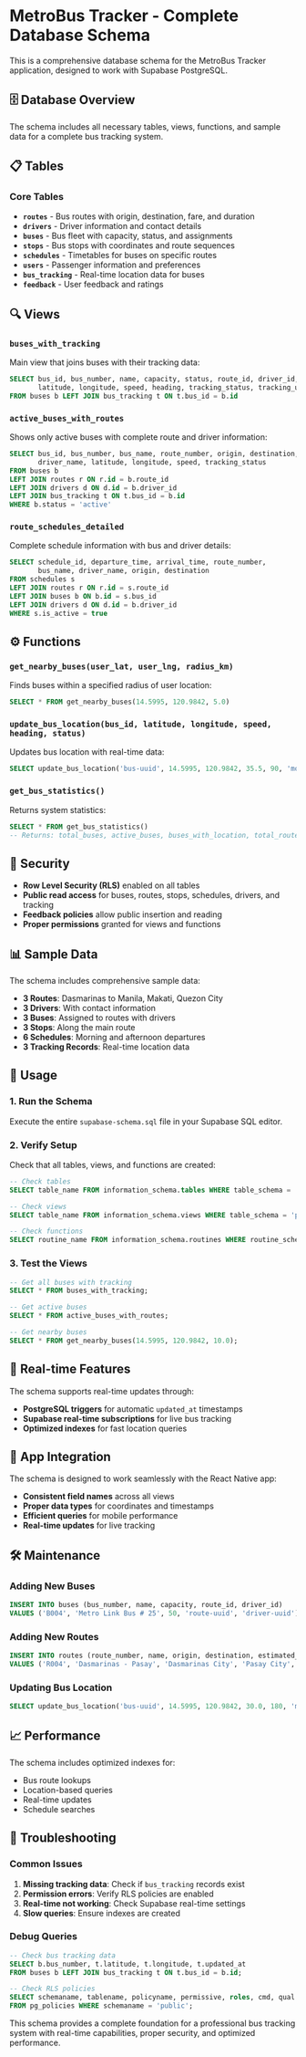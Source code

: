# MetroBus Tracker - Complete Database Schema

This is a comprehensive database schema for the MetroBus Tracker application, designed to work with Supabase PostgreSQL.

## 🗄️ Database Overview

The schema includes all necessary tables, views, functions, and sample data for a complete bus tracking system.

## 📋 Tables

### Core Tables
- **`routes`** - Bus routes with origin, destination, fare, and duration
- **`drivers`** - Driver information and contact details
- **`buses`** - Bus fleet with capacity, status, and assignments
- **`stops`** - Bus stops with coordinates and route sequences
- **`schedules`** - Timetables for buses on specific routes
- **`users`** - Passenger information and preferences
- **`bus_tracking`** - Real-time location data for buses
- **`feedback`** - User feedback and ratings

## 🔍 Views

### `buses_with_tracking`
Main view that joins buses with their tracking data:
```sql
SELECT bus_id, bus_number, name, capacity, status, route_id, driver_id,
       latitude, longitude, speed, heading, tracking_status, tracking_updated_at
FROM buses b LEFT JOIN bus_tracking t ON t.bus_id = b.id
```

### `active_buses_with_routes`
Shows only active buses with complete route and driver information:
```sql
SELECT bus_id, bus_number, bus_name, route_number, origin, destination,
       driver_name, latitude, longitude, speed, tracking_status
FROM buses b
LEFT JOIN routes r ON r.id = b.route_id
LEFT JOIN drivers d ON d.id = b.driver_id
LEFT JOIN bus_tracking t ON t.bus_id = b.id
WHERE b.status = 'active'
```

### `route_schedules_detailed`
Complete schedule information with bus and driver details:
```sql
SELECT schedule_id, departure_time, arrival_time, route_number,
       bus_name, driver_name, origin, destination
FROM schedules s
LEFT JOIN routes r ON r.id = s.route_id
LEFT JOIN buses b ON b.id = s.bus_id
LEFT JOIN drivers d ON d.id = b.driver_id
WHERE s.is_active = true
```

## ⚙️ Functions

### `get_nearby_buses(user_lat, user_lng, radius_km)`
Finds buses within a specified radius of user location:
```sql
SELECT * FROM get_nearby_buses(14.5995, 120.9842, 5.0)
```

### `update_bus_location(bus_id, latitude, longitude, speed, heading, status)`
Updates bus location with real-time data:
```sql
SELECT update_bus_location('bus-uuid', 14.5995, 120.9842, 35.5, 90, 'moving')
```

### `get_bus_statistics()`
Returns system statistics:
```sql
SELECT * FROM get_bus_statistics()
-- Returns: total_buses, active_buses, buses_with_location, total_routes, active_routes
```

## 🔐 Security

- **Row Level Security (RLS)** enabled on all tables
- **Public read access** for buses, routes, stops, schedules, drivers, and tracking
- **Feedback policies** allow public insertion and reading
- **Proper permissions** granted for views and functions

## 📊 Sample Data

The schema includes comprehensive sample data:
- **3 Routes**: Dasmarinas to Manila, Makati, Quezon City
- **3 Drivers**: With contact information
- **3 Buses**: Assigned to routes with drivers
- **3 Stops**: Along the main route
- **6 Schedules**: Morning and afternoon departures
- **3 Tracking Records**: Real-time location data

## 🚀 Usage

### 1. Run the Schema
Execute the entire `supabase-schema.sql` file in your Supabase SQL editor.

### 2. Verify Setup
Check that all tables, views, and functions are created:
```sql
-- Check tables
SELECT table_name FROM information_schema.tables WHERE table_schema = 'public';

-- Check views
SELECT table_name FROM information_schema.views WHERE table_schema = 'public';

-- Check functions
SELECT routine_name FROM information_schema.routines WHERE routine_schema = 'public';
```

### 3. Test the Views
```sql
-- Get all buses with tracking
SELECT * FROM buses_with_tracking;

-- Get active buses
SELECT * FROM active_buses_with_routes;

-- Get nearby buses
SELECT * FROM get_nearby_buses(14.5995, 120.9842, 10.0);
```

## 🔄 Real-time Features

The schema supports real-time updates through:
- **PostgreSQL triggers** for automatic `updated_at` timestamps
- **Supabase real-time subscriptions** for live bus tracking
- **Optimized indexes** for fast location queries

## 📱 App Integration

The schema is designed to work seamlessly with the React Native app:
- **Consistent field names** across all views
- **Proper data types** for coordinates and timestamps
- **Efficient queries** for mobile performance
- **Real-time updates** for live tracking

## 🛠️ Maintenance

### Adding New Buses
```sql
INSERT INTO buses (bus_number, name, capacity, route_id, driver_id)
VALUES ('B004', 'Metro Link Bus # 25', 50, 'route-uuid', 'driver-uuid');
```

### Adding New Routes
```sql
INSERT INTO routes (route_number, name, origin, destination, estimated_duration, fare)
VALUES ('R004', 'Dasmarinas - Pasay', 'Dasmarinas City', 'Pasay City', 110, 52.00);
```

### Updating Bus Location
```sql
SELECT update_bus_location('bus-uuid', 14.5995, 120.9842, 30.0, 180, 'moving');
```

## 📈 Performance

The schema includes optimized indexes for:
- Bus route lookups
- Location-based queries
- Real-time updates
- Schedule searches

## 🔧 Troubleshooting

### Common Issues
1. **Missing tracking data**: Check if `bus_tracking` records exist
2. **Permission errors**: Verify RLS policies are enabled
3. **Real-time not working**: Check Supabase real-time settings
4. **Slow queries**: Ensure indexes are created

### Debug Queries
```sql
-- Check bus tracking data
SELECT b.bus_number, t.latitude, t.longitude, t.updated_at
FROM buses b LEFT JOIN bus_tracking t ON t.bus_id = b.id;

-- Check RLS policies
SELECT schemaname, tablename, policyname, permissive, roles, cmd, qual
FROM pg_policies WHERE schemaname = 'public';
```

This schema provides a complete foundation for a professional bus tracking system with real-time capabilities, proper security, and optimized performance.
